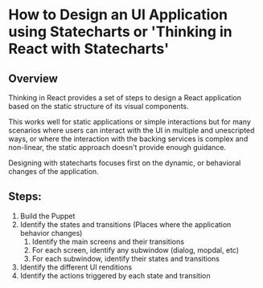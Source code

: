 # How to Design an UI Application using Statecharts or 'Thinking in React with Statecharts'

## Overview
Thinking in React provides a set of steps to design a React application based on the static structure of its visual components.

This works well for static applications or simple interactions but for many scenarios where users can interact with the UI in multiple and unescripted ways, or where the interaction with the backing services is complex and non-linear, the static approach doesn't provide enough guidance. 

Designing with statecharts focuses first on the dynamic, or behavioral changes of the application.

## Steps:
1. Build the Puppet
1. Identify the states and transitions (Places where the application behavior changes)
    1. Identify the main screens and their transitions
    1. For each screen, identify any subwindow (dialog, mopdal, etc)
    1. For each subwindow, identify their states and transitions 
1. Identify the different UI renditions
1. Identify the actions triggered by each state and transition